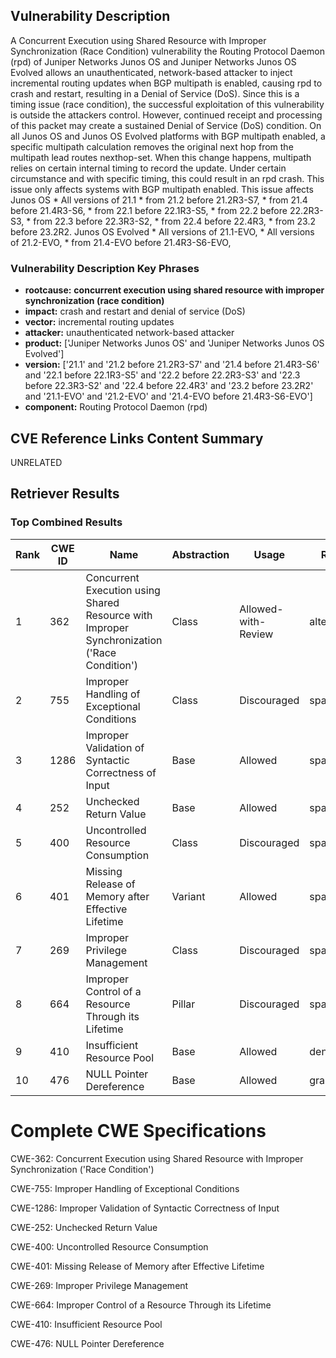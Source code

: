 ## Vulnerability Description
A Concurrent Execution using Shared Resource with Improper Synchronization (Race Condition) vulnerability the Routing Protocol Daemon (rpd) of Juniper Networks Junos OS and Juniper Networks Junos OS Evolved allows an unauthenticated, network-based attacker to inject incremental routing updates when BGP multipath is enabled, causing rpd to crash and restart, resulting in a Denial of Service (DoS). Since this is a timing issue (race condition), the successful exploitation of this vulnerability is outside the attackers control. However, continued receipt and processing of this packet may create a sustained Denial of Service (DoS) condition. On all Junos OS and Junos OS Evolved platforms with BGP multipath enabled, a specific multipath calculation removes the original next hop from the multipath lead routes nexthop-set. When this change happens, multipath relies on certain internal timing to record the update. Under certain circumstance and with specific timing, this could result in an rpd crash. This issue only affects systems with BGP multipath enabled. This issue affects Junos OS * All versions of 21.1 * from 21.2 before 21.2R3-S7, * from 21.4 before 21.4R3-S6, * from 22.1 before 22.1R3-S5, * from 22.2 before 22.2R3-S3, * from 22.3 before 22.3R3-S2, * from 22.4 before 22.4R3, * from 23.2 before 23.2R2. Junos OS Evolved * All versions of 21.1-EVO, * All versions of 21.2-EVO, * from 21.4-EVO before 21.4R3-S6-EVO,

### Vulnerability Description Key Phrases
- **rootcause:** **concurrent execution using shared resource with improper synchronization (race condition)**
- **impact:** crash and restart and denial of service (DoS)
- **vector:** incremental routing updates
- **attacker:** unauthenticated network-based attacker
- **product:** ['Juniper Networks Junos OS' and 'Juniper Networks Junos OS Evolved']
- **version:** ['21.1' and '21.2 before 21.2R3-S7' and '21.4 before 21.4R3-S6' and '22.1 before 22.1R3-S5' and '22.2 before 22.2R3-S3' and '22.3 before 22.3R3-S2' and '22.4 before 22.4R3' and '23.2 before 23.2R2' and '21.1-EVO' and '21.2-EVO' and '21.4-EVO before 21.4R3-S6-EVO']
- **component:** Routing Protocol Daemon (rpd)

## CVE Reference Links Content Summary
UNRELATED

## Retriever Results

### Top Combined Results

| Rank | CWE ID | Name | Abstraction | Usage  | Retrievers | Individual Scores |
|------|--------|------|-------------|-------|------------|-------------------|
| 1 | 362 | Concurrent Execution using Shared Resource with Improper Synchronization ('Race Condition') | Class | Allowed-with-Review | alternate_terms | 0.800 |
| 2 | 755 | Improper Handling of Exceptional Conditions | Class | Discouraged | sparse | 1.776 |
| 3 | 1286 | Improper Validation of Syntactic Correctness of Input | Base | Allowed | sparse | 1.633 |
| 4 | 252 | Unchecked Return Value | Base | Allowed | sparse | 1.612 |
| 5 | 400 | Uncontrolled Resource Consumption | Class | Discouraged | sparse | 1.461 |
| 6 | 401 | Missing Release of Memory after Effective Lifetime | Variant | Allowed | sparse | 1.451 |
| 7 | 269 | Improper Privilege Management | Class | Discouraged | sparse | 1.442 |
| 8 | 664 | Improper Control of a Resource Through its Lifetime | Pillar | Discouraged | sparse | 1.440 |
| 9 | 410 | Insufficient Resource Pool | Base | Allowed | dense | 0.600 |
| 10 | 476 | NULL Pointer Dereference | Base | Allowed | graph | 0.002 |



# Complete CWE Specifications

CWE-362: Concurrent Execution using Shared Resource with Improper Synchronization ('Race Condition')

CWE-755: Improper Handling of Exceptional Conditions

CWE-1286: Improper Validation of Syntactic Correctness of Input

CWE-252: Unchecked Return Value

CWE-400: Uncontrolled Resource Consumption

CWE-401: Missing Release of Memory after Effective Lifetime

CWE-269: Improper Privilege Management

CWE-664: Improper Control of a Resource Through its Lifetime

CWE-410: Insufficient Resource Pool

CWE-476: NULL Pointer Dereference